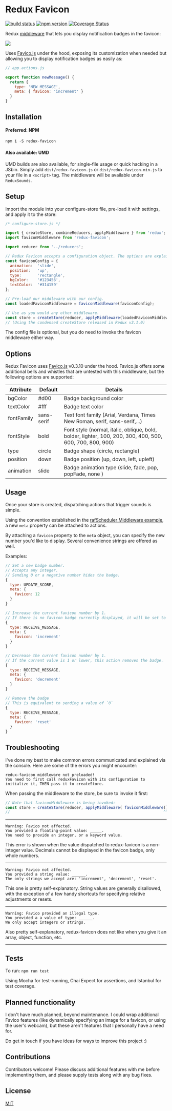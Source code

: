 Redux Favicon
=============

[![build status](https://img.shields.io/travis/joshwcomeau/redux-favicon/master.svg?style=flat-square)](https://travis-ci.org/joshwcomeau/redux-favicon)
[![npm version](https://img.shields.io/npm/v/redux-favicon.svg?style=flat-square)](https://www.npmjs.com/package/redux-favicon)
[![Coverage Status](https://coveralls.io/repos/github/joshwcomeau/redux-favicon/badge.svg?branch=master)](https://coveralls.io/github/joshwcomeau/redux-favicon?branch=master)


Redux [middleware](http://rackt.org/redux/docs/advanced/Middleware.html) that lets you display notification badges in the favicon:

![](https://s3.amazonaws.com/githubdocs/favico.gif)

Uses [Favico.js](http://lab.ejci.net/favico.js/) under the hood, exposing its customization when needed but allowing you to display notification badges as easily as:

```js
// app.actions.js

export function newMessage() {
  return {
    type: 'NEW_MESSAGE',
    meta: { favicon: 'increment' }
  }
}
```


## Installation

#### Preferred: NPM

```js
npm i -S redux-favicon
```


#### Also available: UMD

UMD builds are also available, for single-file usage or quick hacking in a JSbin. Simply add `dist/redux-favicon.js` or `dist/redux-favicon.min.js` to your file in a `<script>` tag. The middleware will be available under `ReduxSounds`.


## Setup

Import the module into your configure-store file, pre-load it with settings, and apply it to the store:

```js
/* configure-store.js */

import { createStore, combineReducers, applyMiddleware } from 'redux';
import faviconMiddleware from 'redux-favicon';

import reducer from '../reducers';

// Redux Favicon accepts a configuration object. The options are explained below.
const faviconConfig = {
  animation:  'slide',
  position:   'up',
  type:       'rectangle',
  bgColor:    '#123456',
  textColor:  '#314159'
};

// Pre-load our middleware with our config.
const loadedFaviconMiddleware = faviconMiddleware(faviconConfig);

// Use as you would any other middleware.
const store = createStore(reducer, applyMiddleware(loadedFaviconMiddleware));
// (Using the condensed createStore released in Redux v3.1.0)
```

The config file is optional, but you do need to invoke the favicon middleware either way.


## Options

Redux Favicon uses [Favico.js](http://lab.ejci.net/favico.js/) v0.3.10 under the hood. Favico.js offers some additional bells and whistles that are untested with this middleware, but the following options are supported:

| Attribute  | Default    | Details                                                                                    |
|------------|------------|----------------------------------------------------------------------------------------------------------|
| bgColor    | #d00       | Badge background color                                                                                   |
| textColor  | #fff       | Badge text color                                                                                         |
| fontFamily | sans-serif | Text font family (Arial, Verdana, Times New Roman, serif, sans-serif,...)                                |
| fontStyle  | bold       | Font style (normal, italic, oblique, bold, bolder, lighter, 100, 200, 300, 400, 500, 600, 700, 800, 900) |
| type       | circle     | Badge shape (circle, rectangle)                                                                          |
| position   | down       | Badge position (up, down, left, upleft)                                                                  |
| animation  | slide      | Badge animation type (slide, fade, pop, popFade, none )                                                  |

## Usage

Once your store is created, dispatching actions that trigger sounds is simple.

Using the convention established in the [rafScheduler Middleware example](https://github.com/rackt/redux/blob/46083e73d952feb367bf3fa4e13c1e419a224100/docs/advanced/Middleware.md#seven-examples), a new `meta` property can be attached to actions.

By attaching a `favicon` property to the `meta` object, you can specify the new number you'd like to display. Several convenience strings are offered as well.

Examples:

```js
// Set a new badge number.
// Accepts any integer.
// Sending 0 or a negative number hides the badge.
{
  type: UPDATE_SCORE,
  meta: {
    favicon: 12
  }
}

// Increase the current favicon number by 1.
// If there is no favicon badge currently displayed, it will be set to `1`
{
  type: RECEIVE_MESSAGE,
  meta: {
    favicon: 'increment'
  }
}

// Decrease the current favicon number by 1.
// If the current value is 1 or lower, this action removes the badge.
{
  type: RECEIVE_MESSAGE,
  meta: {
    favicon: 'decrement'
  }
}

// Remove the badge
// This is equivalent to sending a value of `0`
{
  type: RECEIVE_MESSAGE,
  meta: {
    favicon: 'reset'
  }
}
```


## Troubleshooting

I've done my best to make common errors communicated and explained via the console. Here are some of the errors you might encounter:

```
redux-favicon middleware not preloaded!
You need to first call reduxFavicon with its configuration to initialize it, THEN pass it to createStore.
```

When passing the middleware to the store, be sure to invoke it first:

```js
// Note that faviconMiddleware is being invoked:
const store = createStore(reducer, applyMiddleware( faviconMiddleware() ));
//                                                                   ^^
```
-----

```
Warning: Favico not affected.
You provided a floating-point value: _____.
You need to provide an integer, or a keyword value.
```

This error is shown when the value dispatched to redux-favicon is a non-integer value. Decimals cannot be displayed in the favicon badge, only whole numbers.

-----

```
Warning: Favico not affected.
You provided a string value: ______.
The only strings we accept are: 'increment', 'decrement', 'reset'.
```

This one is pretty self-explanatory. String values are generally disallowed, with the exception of a few handy shortcuts for specifying relative adjustments or resets.

-----

```
Warning: Favico provided an illegal type.
You provided a a value of type: ______.
We only accept integers or strings.
```

Also pretty self-explanatory, redux-favicon does not like when you give it an array, object, function, etc.

-----



## Tests

To run: `npm run test`

Using Mocha for test-running, Chai Expect for assertions, and Istanbul for test coverage.


## Planned functionality

I don't have much planned, beyond maintenance. I could wrap additional Favico features (like dynamically specifying an image for a favicon, or using the user's webcam), but these aren't features that I personally have a need for.

Do get in touch if you have ideas for ways to improve this project :)


## Contributions

Contributors welcome! Please discuss additional features with me before implementing them, and please supply tests along with any bug fixes.


## License

[MIT](https://github.com/joshwcomeau/redux-favicon/blob/master/LICENSE.md)
